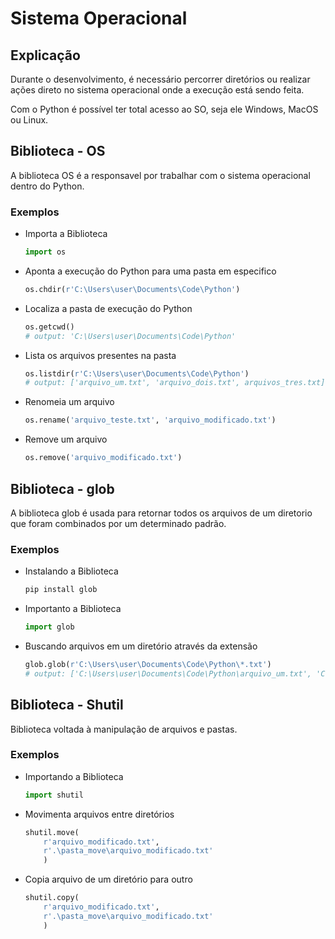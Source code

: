 # Sistema Operacional

## Explicação

Durante o desenvolvimento, é necessário percorrer diretórios ou realizar ações direto no sistema operacional onde a execução está sendo feita.

Com o Python é possível ter total acesso ao SO, seja ele Windows, MacOS ou Linux.

## Biblioteca - **OS**

A biblioteca OS é a responsavel por trabalhar com o sistema operacional dentro do Python.

### Exemplos

- Importa a Biblioteca
    ```python
    import os
    ```
- Aponta a execução do Python para uma pasta em especifico
    ```python
    os.chdir(r'C:\Users\user\Documents\Code\Python')
    ```

- Localiza a pasta de execução do Python
    ```python
    os.getcwd()
    # output: 'C:\Users\user\Documents\Code\Python'
    ```

- Lista os arquivos presentes na pasta
    ```python
    os.listdir(r'C:\Users\user\Documents\Code\Python')
    # output: ['arquivo_um.txt', 'arquivo_dois.txt', arquivos_tres.txt]
    ```

- Renomeia um arquivo
    ```python
    os.rename('arquivo_teste.txt', 'arquivo_modificado.txt')
    ```


- Remove um arquivo
    ```python
    os.remove('arquivo_modificado.txt')
    ```

## Biblioteca - **glob**

A biblioteca glob é usada para retornar todos os arquivos de um diretorio que foram combinados por um determinado padrão.

### Exemplos

- Instalando a Biblioteca
    ```bash
    pip install glob
    ```

- Importanto a Biblioteca
    ```python
    import glob
    ```
- Buscando arquivos em um diretório através da extensão
    ```python
    glob.glob(r'C:\Users\user\Documents\Code\Python\*.txt')
    # output: ['C:\Users\user\Documents\Code\Python\arquivo_um.txt', 'C:\Users\user\Documents\Code\Python\arquivo_dois.txt', C:\Users\user\Documents\Code\Python\arquivos_tres.txt] 
    ```

## Biblioteca - **Shutil**

Biblioteca voltada à manipulação de arquivos e pastas.

### Exemplos

- Importando a Biblioteca
    ```python
    import shutil
    ```


- Movimenta arquivos entre diretórios
    ```python
    shutil.move(
        r'arquivo_modificado.txt',
        r'.\pasta_move\arquivo_modificado.txt'
        )
    ```

- Copia arquivo de um diretório para outro
    ```python
    shutil.copy(
        r'arquivo_modificado.txt',
        r'.\pasta_move\arquivo_modificado.txt'
        )
    ```
    